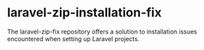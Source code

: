 # laravel-zip-installation-fix
The laravel-zip-fix repository offers a solution to installation issues encountered when setting up Laravel projects.
